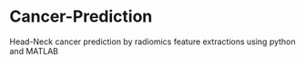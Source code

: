 # Cancer-Prediction
Head-Neck cancer prediction by radiomics feature extractions using python and MATLAB
